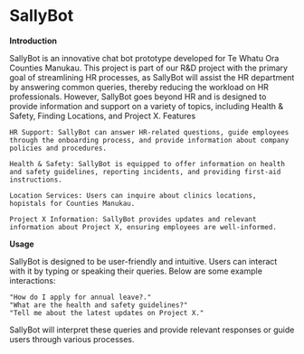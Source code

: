 # SallyBot

**Introduction**

SallyBot is an innovative chat bot prototype developed for Te Whatu Ora Counties Manukau. This project is part of our R&D project with the primary goal of streamlining HR processes, as SallyBot will assist the HR department by answering common queries, thereby reducing the workload on HR professionals. However, SallyBot goes beyond HR and is designed to provide information and support on a variety of topics, including Health & Safety, Finding Locations, and Project X.
Features

    HR Support: SallyBot can answer HR-related questions, guide employees through the onboarding process, and provide information about company policies and procedures.

    Health & Safety: SallyBot is equipped to offer information on health and safety guidelines, reporting incidents, and providing first-aid instructions.

    Location Services: Users can inquire about clinics locations, hopistals for Counties Manukau.

    Project X Information: SallyBot provides updates and relevant information about Project X, ensuring employees are well-informed.
    
**Usage**

SallyBot is designed to be user-friendly and intuitive. Users can interact with it by typing or speaking their queries. Below are some example interactions:

    "How do I apply for annual leave?."
    "What are the health and safety guidelines?"
    "Tell me about the latest updates on Project X."

SallyBot will interpret these queries and provide relevant responses or guide users through various processes.
